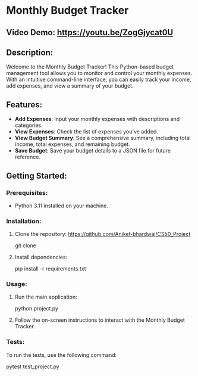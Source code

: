 # Monthly Budget Tracker

## Video Demo: https://youtu.be/ZogGjycat0U

## Description:
Welcome to the Monthly Budget Tracker! This Python-based budget management tool allows you to monitor and control your monthly expenses. With an intuitive command-line interface, you can easily track your income, add expenses, and view a summary of your budget.

## Features:

- **Add Expenses**: Input your monthly expenses with descriptions and categories.
- **View Expenses**: Check the list of expenses you've added.
- **View Budget Summary**: See a comprehensive summary, including total income, total expenses, and remaining budget.
- **Save Budget**: Save your budget details to a JSON file for future reference.

## Getting Started:

### Prerequisites:
- Python 3.11 installed on your machine.

### Installation:

1. Clone the repository: https://github.com/Aniket-bhardwaj/CS50_Project

   
   git clone 


   

2. Install dependencies:

   
   pip install -r requirements.txt
   


### Usage:

1. Run the main application:

   
   python project.py
   

2. Follow the on-screen instructions to interact with the Monthly Budget Tracker.

### Tests:

To run the tests, use the following command:

pytest test_project.py

